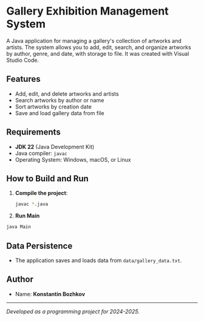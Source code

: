 # Gallery Exhibition Management System

A Java application for managing a gallery's collection of artworks and artists. The system allows you to add, edit, search, and organize artworks by author, genre, and date, with storage to file. It was created with Visual Studio Code.

## Features
- Add, edit, and delete artworks and artists
- Search artworks by author or name
- Sort artworks by creation date
- Save and load gallery data from file

## Requirements
- **JDK 22** (Java Development Kit)
- Java compiler: `javac`
- Operating System: Windows, macOS, or Linux

## How to Build and Run

1. **Compile the project**:

   ```bash
   javac *.java
   ```

2.  **Run Main**
   
   ```bash
   java Main
   ```

## Data Persistence
- The application saves and loads data from `data/gallery_data.txt`.

## Author
- Name: **Konstantin Bozhkov**

---
*Developed as a programming project for 2024-2025.*
